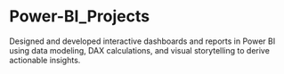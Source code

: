 # Power-BI_Projects
Designed and developed interactive dashboards and reports in Power BI using data modeling, DAX calculations, and visual storytelling to derive actionable insights.
